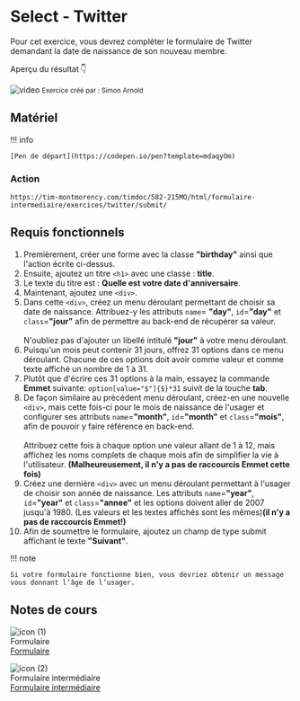 # Select - Twitter
Pour cet exercice, vous devrez compléter le formulaire de Twitter demandant la date de naissance de son nouveau membre.

Aperçu du résultat 👇


![video](https://github.com/user-attachments/assets/eeb2e2fc-f7b8-4825-9b92-77a06f382524)
<small>Exercice créé par : Simon Arnold</small>


## Matériel

!!! info

    [Pen de départ](https://codepen.io/pen?template=mdaqyOm)

### Action
```
https://tim-montmorency.com/timdoc/582-215MO/html/formulaire-intermediaire/exercices/twitter/submit/
```


## Requis fonctionnels

1. Premièrement, créer une forme avec la classe **"birthday"** ainsi que l'action écrite ci-dessus.
2. Ensuite, ajoutez un titre `<h1>` avec une classe : **title**.
3. Le texte du titre est : **Quelle est votre date d'anniversaire**.
4. Maintenant, ajoutez une `<div>`.
5. Dans cette `<div>`, créez un menu déroulant permettant de choisir sa date de naissance. Attribuez-y les attributs `name`= **"day"**, `id`=**"day"** et `class`=**"jour"** afin de permettre au back-end de récupérer sa valeur.<br><br>N'oubliez pas d'ajouter un libellé intitulé **"jour"** à votre menu déroulant.<br>
8. Puisqu'un mois peut contenir 31 jours, offrez 31 options dans ce menu déroulant. Chacune de ces options doit avoir comme valeur et comme texte affiché un nombre de 1 à 31.
9. Plutôt que d'écrire ces 31 options à la main, essayez la commande **Emmet** suivante: ```option[value="$"]{$}*31``` suivit de la touche **tab**.
10. De façon similaire au précédent menu déroulant, créez-en une nouvelle `<div>`, mais cette fois-ci pour le mois de naissance de l'usager et configurer ses attributs `name`=**"month"**, `id`=**"month"** et `class`=**"mois"**, afin de pouvoir y faire référence en back-end.<br><br>Attribuez cette fois à chaque option une valeur allant de 1 à 12, mais affichez les noms complets de chaque mois afin de simplifier la vie à l'utilisateur. **(Malheureusement, il n'y a pas de raccourcis Emmet cette fois)**<br>
13. Créez une dernière `<div>` avec un menu déroulant permettant à l'usager de choisir son année de naissance. Les attributs `name`=**"year"**, `id`=**"year"** et `class`=**"annee"** et les options doivent aller de 2007 jusqu'à 1980. (Les valeurs et les textes affichés sont les mêmes)**(il n'y a pas de raccourcis Emmet!)**<br>
14. Afin de soumettre le formulaire, ajoutez un champ de type submit affichant le texte **"Suivant"**.

!!! note

    Si votre formulaire fonctionne bien, vous devriez obtenir un message vous donnant l’âge de l’usager.


## Notes de cours

![icon (1)](https://github.com/user-attachments/assets/31abb701-aee0-4d99-a87b-a80292358920)<br> Formulaire  <br> [Formulaire ](https://tim-montmorency.com/compendium/582-111%E2%80%93web1/html/formulaire.html)

![icon (2)](https://github.com/user-attachments/assets/f7167ff2-c80e-4594-a297-7c394aeb7b0e)<br> Formulaire intermédiaire <br> [Formulaire intermédiaire](https://tim-montmorency.com/compendium/582-111%E2%80%93web1/html/formulaire-intermediaire.html)



